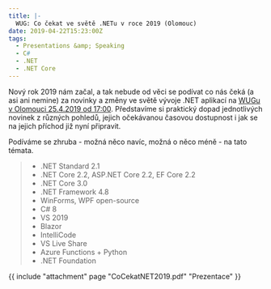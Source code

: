 ```yaml
---
title: |-
  WUG: Co čekat ve světě .NETu v roce 2019 (Olomouc)
date: 2019-04-22T15:23:00Z
tags:
  - Presentations &amp; Speaking
  - C#
  - .NET
  - .NET Core
---
```

Nový rok 2019 nám začal, a tak nebude od věci se podívat co nás čeká (a asi ani nemine) za novinky a změny ve světě vývoje .NET aplikací na [WUGu v Olomouci 25.4.2019 od 17:00][1]. Představíme si praktický dopad jednotlivých novinek z různých pohledů, jejich očekávanou časovou dostupnost i jak se na jejich příchod již nyní připravit. 

<!-- excerpt -->

Podíváme se zhruba - možná něco navíc, možná o něco méně - na tato témata.

> * .NET Standard 2.1
> * .NET Core 2.2, ASP.NET Core 2.2, EF Core 2.2
> * .NET Core 3.0
> * .NET Framework 4.8
> * WinForms, WPF open-source
> * C# 8
> * VS 2019
> * Blazor
> * IntelliCode
> * VS Live Share  
> * Azure Functions + Python  
> * .NET Foundation  

{{ include "attachment" page "CoCekatNET2019.pdf" "Prezentace" }}

[1]: https://www.wug.cz/olomouc/akce/1135-Co-cekat-ve-svete-NETu-v-roce-2019